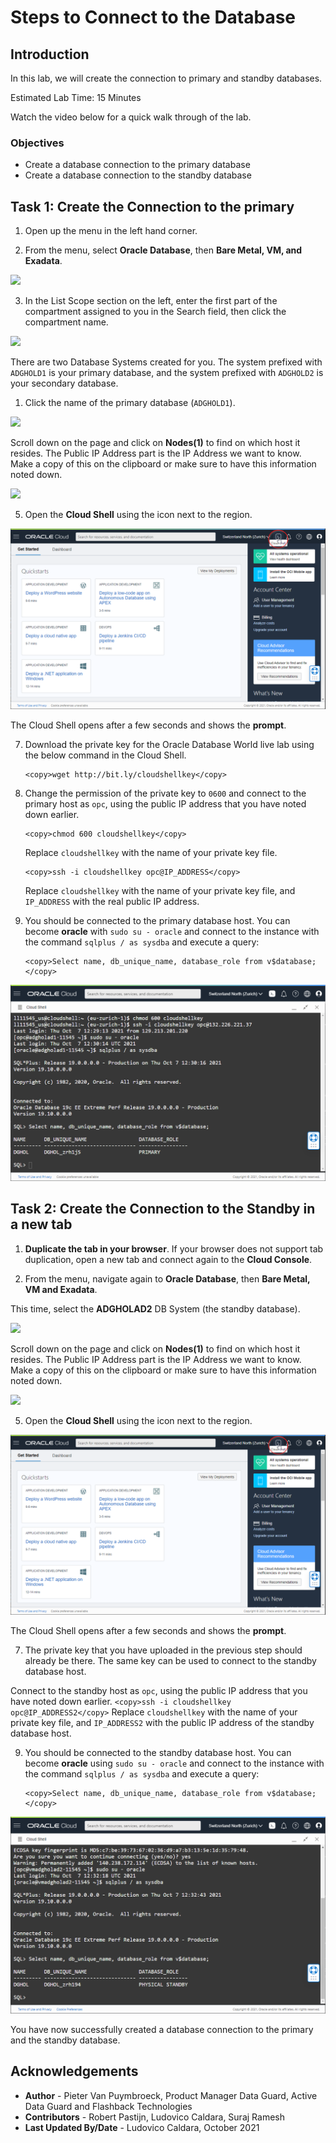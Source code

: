 # Steps to Connect to the Database

## Introduction
In this lab, we will create the connection to primary and standby databases.

Estimated Lab Time: 15 Minutes

Watch the video below for a quick walk through of the lab.

[](youtube:6Dp49VXqjtQ)

### Objectives
- Create a database connection to the primary database
- Create a database connection to the standby database

## Task 1: Create the Connection to the primary

<if type="livelabs">

1. Open up the menu in the left hand corner.  

2. From the menu, select **Oracle Database**, then **Bare Metal, VM, and Exadata**.

  ![](https://raw.githubusercontent.com/oracle/learning-library/master/common/images/console/database-dbcs.png " ")

3. In the List Scope section on the left, enter the first part of the compartment assigned to you in the Search field, then click the compartment name.

  ![](images/select-compartment-livelabs.png)


   There are two Database Systems created for you. The system prefixed with `ADGHOLD1` is your primary database, and the system prefixed with `ADGHOLD2` is your secondary database.

</if>

1. Click the name of the primary database (`ADGHOLD1`).

  ![](images/db-systems-livelabs.png)

  Scroll down on the page and click on **Nodes(1)** to find on which host it resides.
  The Public IP Address part is the IP Address we want to know. Make a copy of this on the clipboard or make sure to have this information noted down.

  ![](./images/nodes-1.png)

5. Open the **Cloud Shell** using the icon next to the region.

  ![](./images/cloud-shell.png)

  The Cloud Shell opens after a few seconds and shows the **prompt**.

7. Download the private key for the Oracle Database World live lab using the below command in the Cloud Shell.
    ````
    <copy>wget http://bit.ly/cloudshellkey</copy>
    ````


8. Change the permission of the private key to `0600` and connect to the primary host as `opc`, using the public IP address that you have noted down earlier.
    ````
    <copy>chmod 600 cloudshellkey</copy>
    ````
    Replace `cloudshellkey` with the name of your private key file.
    ````
    <copy>ssh -i cloudshellkey opc@IP_ADDRESS</copy>
    ````
    Replace `cloudshellkey` with the name of your private key file, and `IP_ADDRESS` with the real public IP address.



9. You should be connected to the primary database host. You can become **oracle** with `sudo su - oracle` and connect to the instance with the command `sqlplus / as sysdba` and execute a query:

    ````
    <copy>Select name, db_unique_name, database_role from v$database;</copy>
    ````

  ![](./images/connect-primary.png)


## Task 2: Create the Connection to the Standby in a new tab

1. **Duplicate the tab in your browser**. If your browser does not support tab duplication, open a new tab and connect again to the **Cloud Console**.

2. From the menu, navigate again to **Oracle Database**, then  **Bare Metal, VM and Exadata**.

  This time, select the **ADGHOLAD2** DB System (the standby database).

  ![](images/db-systems-livelabs.png)

  Scroll down on the page and click on **Nodes(1)** to find on which host it resides.
  The Public IP Address part is the IP Address we want to know. Make a copy of this on the clipboard or make sure to have this information noted down.

  ![](./images/nodes-2.png)

5. Open the **Cloud Shell** using the icon next to the region.

  ![](./images/cloud-shell.png)

  The Cloud Shell opens after a few seconds and shows the **prompt**.

7. The private key that you have uploaded in the previous step should already be there. The same key can be used to connect to the standby database host.

  Connect to the standby host as `opc`, using the public IP address that you have noted down earlier.
    ````
    <copy>ssh -i cloudshellkey opc@IP_ADDRESS2</copy>
    ````
    Replace `cloudshellkey` with the name of your private key file, and `IP_ADDRESS2` with the public IP address of the standby database host.

9. You should be connected to the standby database host. You can become **oracle** using `sudo su - oracle` and connect to the instance with the command `sqlplus / as sysdba` and execute a query:

    ````
    <copy>Select name, db_unique_name, database_role from v$database;</copy>
    ````

  ![](./images/connect-standby.png)

You have now successfully created a database connection to the primary and the standby database.

## Acknowledgements

- **Author** - Pieter Van Puymbroeck, Product Manager Data Guard, Active Data Guard and Flashback Technologies
- **Contributors** - Robert Pastijn, Ludovico Caldara, Suraj Ramesh
- **Last Updated By/Date** -  Ludovico Caldara, October 2021
